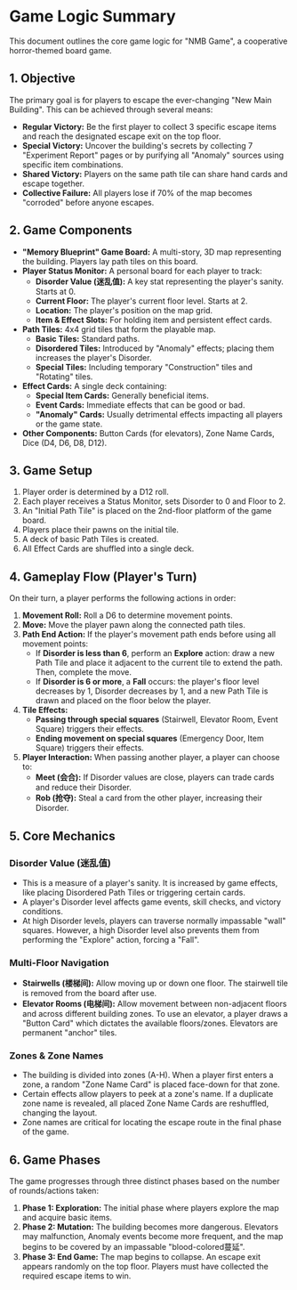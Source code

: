 # Game Logic Summary

This document outlines the core game logic for "NMB Game", a cooperative horror-themed board game.

## 1. Objective

The primary goal is for players to escape the ever-changing "New Main Building". This can be achieved through several means:

*   **Regular Victory:** Be the first player to collect 3 specific escape items and reach the designated escape exit on the top floor.
*   **Special Victory:** Uncover the building's secrets by collecting 7 "Experiment Report" pages or by purifying all "Anomaly" sources using specific item combinations.
*   **Shared Victory:** Players on the same path tile can share hand cards and escape together.
*   **Collective Failure:** All players lose if 70% of the map becomes "corroded" before anyone escapes.

## 2. Game Components

*   **"Memory Blueprint" Game Board:** A multi-story, 3D map representing the building. Players lay path tiles on this board.
*   **Player Status Monitor:** A personal board for each player to track:
    *   **Disorder Value (迷乱值):** A key stat representing the player's sanity. Starts at 0.
    *   **Current Floor:** The player's current floor level. Starts at 2.
    *   **Location:** The player's position on the map grid.
    *   **Item & Effect Slots:** For holding item and persistent effect cards.
*   **Path Tiles:** 4x4 grid tiles that form the playable map.
    *   **Basic Tiles:** Standard paths.
    *   **Disordered Tiles:** Introduced by "Anomaly" effects; placing them increases the player's Disorder.
    *   **Special Tiles:** Including temporary "Construction" tiles and "Rotating" tiles.
*   **Effect Cards:** A single deck containing:
    *   **Special Item Cards:** Generally beneficial items.
    *   **Event Cards:** Immediate effects that can be good or bad.
    *   **"Anomaly" Cards:** Usually detrimental effects impacting all players or the game state.
*   **Other Components:** Button Cards (for elevators), Zone Name Cards, Dice (D4, D6, D8, D12).

## 3. Game Setup

1.  Player order is determined by a D12 roll.
2.  Each player receives a Status Monitor, sets Disorder to 0 and Floor to 2.
3.  An "Initial Path Tile" is placed on the 2nd-floor platform of the game board.
4.  Players place their pawns on the initial tile.
5.  A deck of basic Path Tiles is created.
6.  All Effect Cards are shuffled into a single deck.

## 4. Gameplay Flow (Player's Turn)

On their turn, a player performs the following actions in order:

1.  **Movement Roll:** Roll a D6 to determine movement points.
2.  **Move:** Move the player pawn along the connected path tiles.
3.  **Path End Action:** If the player's movement path ends before using all movement points:
    *   If **Disorder is less than 6**, perform an **Explore** action: draw a new Path Tile and place it adjacent to the current tile to extend the path. Then, complete the move.
    *   If **Disorder is 6 or more**, a **Fall** occurs: the player's floor level decreases by 1, Disorder decreases by 1, and a new Path Tile is drawn and placed on the floor below the player.
4.  **Tile Effects:**
    *   **Passing through special squares** (Stairwell, Elevator Room, Event Square) triggers their effects.
    *   **Ending movement on special squares** (Emergency Door, Item Square) triggers their effects.
5.  **Player Interaction:** When passing another player, a player can choose to:
    *   **Meet (会合):** If Disorder values are close, players can trade cards and reduce their Disorder.
    *   **Rob (抢夺):** Steal a card from the other player, increasing their Disorder.

## 5. Core Mechanics

### Disorder Value (迷乱值)

*   This is a measure of a player's sanity. It is increased by game effects, like placing Disordered Path Tiles or triggering certain cards.
*   A player's Disorder level affects game events, skill checks, and victory conditions.
*   At high Disorder levels, players can traverse normally impassable "wall" squares. However, a high Disorder level also prevents them from performing the "Explore" action, forcing a "Fall".

### Multi-Floor Navigation

*   **Stairwells (楼梯间):** Allow moving up or down one floor. The stairwell tile is removed from the board after use.
*   **Elevator Rooms (电梯间):** Allow movement between non-adjacent floors and across different building zones. To use an elevator, a player draws a "Button Card" which dictates the available floors/zones. Elevators are permanent "anchor" tiles.

### Zones & Zone Names

*   The building is divided into zones (A-H). When a player first enters a zone, a random "Zone Name Card" is placed face-down for that zone.
*   Certain effects allow players to peek at a zone's name. If a duplicate zone name is revealed, all placed Zone Name Cards are reshuffled, changing the layout.
*   Zone names are critical for locating the escape route in the final phase of the game.

## 6. Game Phases

The game progresses through three distinct phases based on the number of rounds/actions taken:

1.  **Phase 1: Exploration:** The initial phase where players explore the map and acquire basic items.
2.  **Phase 2: Mutation:** The building becomes more dangerous. Elevators may malfunction, Anomaly events become more frequent, and the map begins to be covered by an impassable "blood-colored蔓延".
3.  **Phase 3: End Game:** The map begins to collapse. An escape exit appears randomly on the top floor. Players must have collected the required escape items to win.